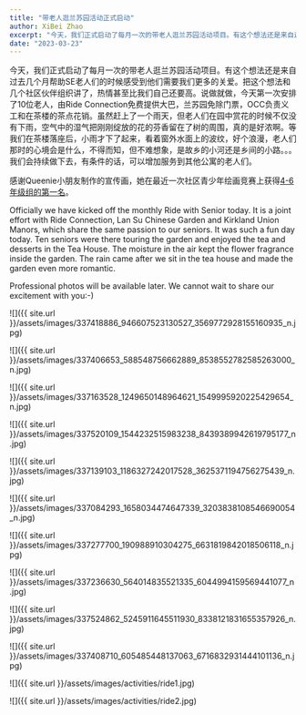 ```yaml
---
title: "带老人逛兰苏园活动正式启动"
author: XiBei Zhao
excerpt: "今天，我们正式启动了每月一次的带老人逛兰苏园活动项目。有这个想法还是来自过去几个月帮助SE老人们的时候感受到他们需要我们更多的关爱。把这个想法和几个社区伙伴组织讲了，热情甚至比我们自己还要高。说做就做，今天第一次安排了10位老人，由Ride Connection免费提供大巴，兰苏园免除门票，OCC负责义工和在茶楼的茶点花销。虽然赶上了一个雨天，但老人们在园中赏花的时候不仅没有下雨，空气中的湿气把刚刚绽放的花的芬香留在了树的周围，真的是好浓啊。等我们在茶楼落座后，小雨才下了起来，看着窗外水面上的波纹，好个浪漫，老人们那时的心境会是什么，不得而知，但不难想象，是故乡的小河还是乡间的小路。。。"
date: "2023-03-23"
---
```


今天，我们正式启动了每月一次的带老人逛兰苏园活动项目。有这个想法还是来自过去几个月帮助SE老人们的时候感受到他们需要我们更多的关爱。把这个想法和几个社区伙伴组织讲了，热情甚至比我们自己还要高。说做就做，今天第一次安排了10位老人，由Ride Connection免费提供大巴，兰苏园免除门票，OCC负责义工和在茶楼的茶点花销。虽然赶上了一个雨天，但老人们在园中赏花的时候不仅没有下雨，空气中的湿气把刚刚绽放的花的芬香留在了树的周围，真的是好浓啊。等我们在茶楼落座后，小雨才下了起来，看着窗外水面上的波纹，好个浪漫，老人们那时的心境会是什么，不得而知，但不难想象，是故乡的小河还是乡间的小路。。。我们会持续做下去，有条件的话，可以增加服务到其他公寓的老人们。

感谢Queenie小朋友制作的宣传画，她在最近一次社区青少年绘画竞赛上获得[4-6年级组的第一名](https://pdxchinese.org/artcontestfiles/2022_grp3_1st/)。

Officially we have kicked off the monthly Ride with Senior today. It is a joint effort with Ride Connection, Lan Su Chinese Garden and Kirkland Union Manors, which share the same passion to our seniors. It was such a fun day today. Ten seniors were there touring the garden and enjoyed the tea and desserts in the Tea House. The moisture in the air kept the flower fragrance inside the garden. The rain came after we sit in the tea house and made the garden even more romantic.

Professional photos will be available later. We cannot wait to share our excitement with you:-)

![]({{ site.url }}/assets/images/337418886_946607523130527_3569772928155160935_n.jpg)

![]({{ site.url }}/assets/images/337406653_588548756662889_8538552782585263000_n.jpg)

![]({{ site.url }}/assets/images/337163528_1249650148964621_1549995920225429654_n.jpg)

![]({{ site.url }}/assets/images/337520109_1544232515983238_8439389942619795177_n.jpg)

![]({{ site.url }}/assets/images/337139103_1186327242017528_3625371194756275439_n.jpg)

![]({{ site.url }}/assets/images/337084293_1658034474647339_3203838108546690054_n.jpg)

![]({{ site.url }}/assets/images/337277700_190988910304275_6631819842018506118_n.jpg)

![]({{ site.url }}/assets/images/337236630_564014835521335_6044994159569441077_n.jpg)

![]({{ site.url }}/assets/images/337524862_5245911645511930_8338121831655357926_n.jpg)

![]({{ site.url }}/assets/images/337408710_605485448137063_6716832931444101136_n.jpg)

![]({{ site.url }}/assets/images/activities/ride1.jpg)

![]({{ site.url }}/assets/images/activities/ride2.jpg)
